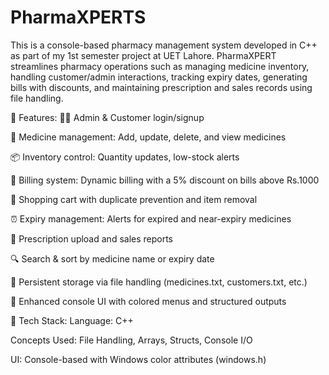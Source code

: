 # PharmaXPERTS
This is a console-based pharmacy management system developed in C++ as part of my 1st semester project at UET Lahore. PharmaXPERT streamlines pharmacy operations such as managing medicine inventory, handling customer/admin interactions, tracking expiry dates, generating bills with discounts, and maintaining prescription and sales records using file handling.

🔧 Features:
🧑‍⚕️ Admin & Customer login/signup

💊 Medicine management: Add, update, delete, and view medicines

📦 Inventory control: Quantity updates, low-stock alerts

🧾 Billing system: Dynamic billing with a 5% discount on bills above Rs.1000

🛒 Shopping cart with duplicate prevention and item removal

⏰ Expiry management: Alerts for expired and near-expiry medicines

💼 Prescription upload and sales reports

🔍 Search & sort by medicine name or expiry date

💾 Persistent storage via file handling (medicines.txt, customers.txt, etc.)

🎨 Enhanced console UI with colored menus and structured outputs

📁 Tech Stack:
Language: C++

Concepts Used: File Handling, Arrays, Structs, Console I/O

UI: Console-based with Windows color attributes (windows.h)
